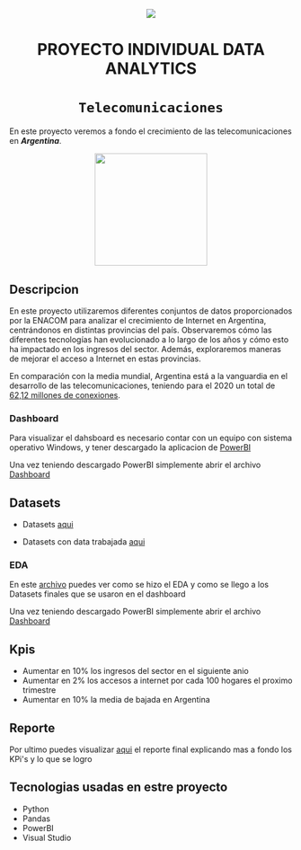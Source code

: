 <p align='center'>
<img src ="https://d31uz8lwfmyn8g.cloudfront.net/Assets/logo-henry-white-lg.png">
<p>

<h1 align='center'>
 <b>PROYECTO INDIVIDUAL DATA ANALYTICS</b>
</h1>
 
# <h1 align="center">**`Telecomunicaciones`**</h1>

En este proyecto veremos a fondo el crecimiento de las telecomunicaciones en ***Argentina***.
<p align='center'>
<img src = 'https://newses.cgtn.com/n/BfJIA-CAA-HAA/BceGDAA.jpg' height = 200>
<p>


## **Descripcion**

En este proyecto utilizaremos diferentes conjuntos de datos proporcionados por la ENACOM para analizar el crecimiento de Internet en Argentina, centrándonos en distintas provincias del país. Observaremos cómo las diferentes tecnologías han evolucionado a lo largo de los años y cómo esto ha impactado en los ingresos del sector. Además, exploraremos maneras de mejorar el acceso a Internet en estas provincias.

En comparación con la media mundial, Argentina está a la vanguardia en el desarrollo de las telecomunicaciones, teniendo para el 2020 un total de [62,12 millones de conexiones](https://www.datosmundial.com/america/argentina/telecomunicacion.php). 

 
### **Dashboard**
Para visualizar el dahsboard es necesario contar con un equipo con sistema operativo Windows, y tener descargado la aplicacion de [PowerBI](https://powerbi.microsoft.com/en-us/downloads/)

Una vez teniendo descargado PowerBI simplemente abrir el archivo [Dashboard](https://github.com/ReneRamosTrvn/data_analytics_project/blob/main/dashboard.pbix)


## **Datasets**
- Datasets [aqui](https://github.com/ReneRamosTrvn/data_analytics_project/tree/main/datasets)

- Datasets con data trabajada [aqui](https://github.com/ReneRamosTrvn/data_analytics_project/tree/main/clean_datasets)

### **EDA**
En este [archivo](https://github.com/ReneRamosTrvn/data_analytics_project/blob/main/EDA.ipynb) puedes ver como se hizo el EDA y como se llego a los Datasets finales que se usaron en el dashboard 

Una vez teniendo descargado PowerBI simplemente abrir el archivo [Dashboard](https://github.com/ReneRamosTrvn/data_analytics_project/blob/main/dashboard.pbix)

## **Kpis**
- Aumentar en 10% los ingresos del sector en el siguiente anio
- Aumentar en 2% los accesos a internet por cada 100 hogares el proximo trimestre
- Aumentar en 10% la media de bajada en Argentina

## **Reporte**
Por ultimo puedes visualizar [aqui](https://github.com/ReneRamosTrvn/data_analytics_project/blob/main/Reporte.pdf) el reporte final explicando mas a fondo los KPi's y lo que se logro

## **Tecnologias usadas en estre proyecto**
- Python
- Pandas
- PowerBI
- Visual Studio
